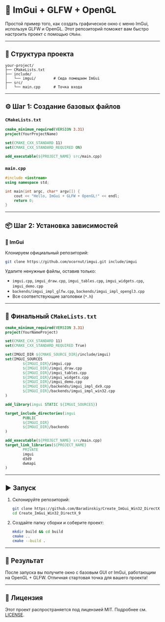 # 🧊 ImGui + GLFW + OpenGL

Простой пример того, как создать графическое окно с меню ImGui, используя GLFW и OpenGL. Этот репозиторий поможет вам быстро настроить проект с помощью `CMake`.

---

## 📁 Структура проекта

```plaintext
your-project/
├── CMakeLists.txt
├── include/
│   └── imgui/        # Сюда помещаем ImGui
├── src/
│   └── main.cpp      # Точка входа
```

---

## ⚙️ Шаг 1: Создание базовых файлов

### `CMakeLists.txt`

```cmake
cmake_minimum_required(VERSION 3.31)
project(YourProjectName)

set(CMAKE_CXX_STANDARD 11)
set(CMAKE_CXX_STANDARD_REQUIRED ON)

add_executable(${PROJECT_NAME} src/main.cpp)
```

### `main.cpp`

```cpp
#include <iostream>
using namespace std;

int main(int argc, char* argv[]) {
    cout << "Hello, ImGui + GLFW + OpenGL!" << endl;
    return 0;
}
```

---

## 📦 Шаг 2: Установка зависимостей

### 🔹 ImGui

Клонируем официальный репозиторий:

```bash
git clone https://github.com/ocornut/imgui.git include/imgui
```

Удалите ненужные файлы, оставив только:

* `imgui.cpp`, `imgui_draw.cpp`, `imgui_tables.cpp`, `imgui_widgets.cpp`, `imgui_demo.cpp`
* `backends/imgui_impl_glfw.cpp`, `backends/imgui_impl_opengl3.cpp`
* Все соответствующие заголовки (`*.h`)

---

## 🔧 Финальный `CMakeLists.txt`

```cmake
cmake_minimum_required(VERSION 3.31)
project(YourNameProject)

set(CMAKE_CXX_STANDARD 11)
set(CMAKE_CXX_STANDARD_REQUIRED True)

set(IMGUI_DIR ${CMAKE_SOURCE_DIR}/include/imgui)
set(IMGUI_SOURCES
        ${IMGUI_DIR}/imgui.cpp
        ${IMGUI_DIR}/imgui_draw.cpp
        ${IMGUI_DIR}/imgui_tables.cpp
        ${IMGUI_DIR}/imgui_widgets.cpp
        ${IMGUI_DIR}/imgui_demo.cpp
        ${IMGUI_DIR}/backends/imgui_impl_dx9.cpp
        ${IMGUI_DIR}/backends/imgui_impl_win32.cpp
)

add_library(imgui STATIC ${IMGUI_SOURCES})

target_include_directories(imgui
        PUBLIC
        ${IMGUI_DIR}
        ${IMGUI_DIR}/backends
)

add_executable(${PROJECT_NAME} src/main.cpp)
target_link_libraries(${PROJECT_NAME}
        PRIVATE
        imgui
        d3d9
        dwmapi
)
```

---

## ▶️ Запуск

1. Склонируйте репозиторий:

   ```bash
   git clone https://github.com/Baradinskiy/Create_ImGui_Win32_DirectX_9.git
   cd Create_ImGui_Win32_DirectX_9
   ```

2. Создайте папку сборки и соберите проект:

   ```bash
   mkdir build && cd build
   cmake ..
   cmake --build .
   ```

---

## 🧠 Результат

После запуска вы получите окно с базовым GUI от ImGui, работающим на OpenGL + GLFW. Отличная стартовая точка для вашего проекта!

---

## 📜 Лицензия

Этот проект распространяется под лицензией MIT. Подробнее см. [LICENSE](LICENSE).

